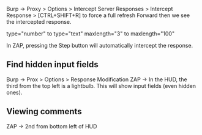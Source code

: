 
Burp -> Proxy > Options > Intercept Server Responses > Intercept Response > [CTRL+SHIFT+R] to force a full refresh
Forward then we see the intercepted response.

type="number" to type="text"
maxlength="3" to maxlength="100"

In ZAP, pressing the Step button will automatically intercept the response.


## Find hidden input fields
Burp -> Prox > Options > Response Modification
ZAP -> In the HUD, the third from the top left is a lightbulb. This will show input fields (even hidden ones).


## Viewing comments
ZAP -> 2nd from bottom left of HUD
